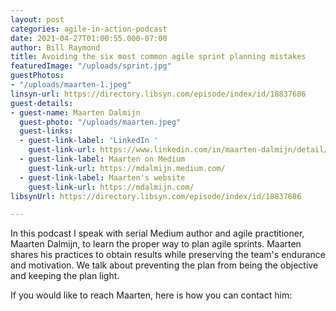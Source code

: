 ```yaml
---
layout: post
categories: agile-in-action-podcast
date: 2021-04-27T01:00:55.000-07:00
author: Bill Raymond
title: Avoiding the six most common agile sprint planning mistakes
featuredImage: "/uploads/sprint.jpg"
guestPhotos:
- "/uploads/maarten-1.jpeg"
linsyn-url: https://directory.libsyn.com/episode/index/id/18837686
guest-details:
- guest-name: Maarten Dalmijn
  guest-photo: "/uploads/maarten.jpeg"
  guest-links:
  - guest-link-label: 'LinkedIn '
    guest-link-url: https://www.linkedin.com/in/maarten-dalmijn/detail/contact-info/
  - guest-link-label: Maarten on Medium
    guest-link-url: https://mdalmijn.medium.com/
  - guest-link-label: Maarten's website
    guest-link-url: https://mdalmijn.com/
libsynUrl: https://directory.libsyn.com/episode/index/id/18837686

---
```

In this podcast I speak with serial Medium author and agile practitioner, Maarten Dalmijn, to learn the proper way to plan agile sprints. Maarten shares his practices to obtain results while preserving the team's endurance and motivation. We talk about preventing the plan from being the objective and keeping the plan light.

If you would like to reach Maarten, here is how you can contact him: